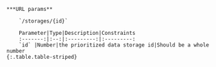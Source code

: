     ***URL params**

        `/storages/{id}`

        Parameter|Type|Description|Constraints
        :-------:|:--:|:---------:|:---------:
        `id` |Number|the prioritized data storage id|Should be a whole number
    {:.table.table-striped}

